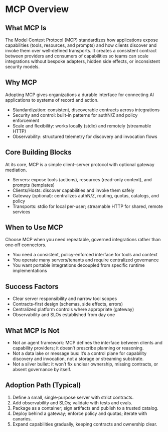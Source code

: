 # MCP Overview

## What MCP Is

The Model Context Protocol (MCP) standardizes how applications expose capabilities (tools, resources, and prompts) and how clients discover and invoke them over well‑defined transports. It creates a consistent contract between providers and consumers of capabilities so teams can scale integrations without bespoke adapters, hidden side effects, or inconsistent security models.

## Why MCP

Adopting MCP gives organizations a durable interface for connecting AI applications to systems of record and action.


- Standardization: consistent, discoverable contracts across integrations
- Security and control: built-in patterns for authN/Z and policy enforcement
- Scale and flexibility: works locally (stdio) and remotely (streamable HTTP)
- Observability: structured telemetry for discovery and invocation flows

## Core Building Blocks

At its core, MCP is a simple client–server protocol with optional gateway mediation.


- Servers: expose tools (actions), resources (read-only context), and prompts (templates)
- Clients/Hosts: discover capabilities and invoke them safely
- Gateway (optional): centralizes authN/Z, routing, quotas, catalogs, and policy
- Transports: stdio for local per-user; streamable HTTP for shared, remote services

## When to Use MCP

Choose MCP when you need repeatable, governed integrations rather than one‑off connectors.


- You need a consistent, policy-enforced interface for tools and context
- You operate many servers/tenants and require centralized governance
- You want portable integrations decoupled from specific runtime implementations

## Success Factors

- Clear server responsibility and narrow tool scopes
- Contracts-first design (schemas, side effects, errors)
- Centralized platform controls where appropriate (gateway)
- Observability and SLOs established from day one

## What MCP Is Not

- Not an agent framework: MCP defines the interface between clients and capability providers; it doesn’t prescribe planning or reasoning.
- Not a data lake or message bus: it’s a control plane for capability discovery and invocation, not a storage or streaming substrate.
- Not a silver bullet: it won’t fix unclear ownership, missing contracts, or absent governance by itself.

## Adoption Path (Typical)

1. Define a small, single‑purpose server with strict contracts.
2. Add observability and SLOs; validate with tests and evals.
3. Package as a container; sign artifacts and publish to a trusted catalog.
4. Deploy behind a gateway; enforce policy and quotas; iterate with canaries.
5. Expand capabilities gradually, keeping contracts and ownership clear.

